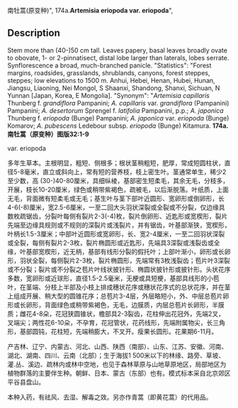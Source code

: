 南牡蒿(原变种)",
174a.**Artemisia eriopoda var. eriopoda**",

## Description
Stem more than (40-)50 cm tall. Leaves papery, basal leaves broadly ovate to obovate, 1- or 2-pinnatisect, distal lobe larger than laterals, lobes serrate. Synflorescence a broad, much-branched panicle.
  "Statistics": "Forest margins, roadsides, grasslands, shrublands, canyons, forest steppes, steppes; low elevations to 1500 m. Anhui, Hebei, Henan, Hubei, Hunan, Jiangsu, Liaoning, Nei Mongol, S Shaanxi, Shandong, Shanxi, Sichuan, N Yunnan [Japan, Korea, E Mongolia].
  "Synonym": "*Artemisia capillaris* Thunberg f. *grandiflora* Pampanini; *A. capillaris* var. *grandiflora* (Pampanini) Pampanini; *A. desertorum* Sprengel f. *latifolia* Pampanini, p.p.; *A. japonica* Thunberg f. *eriopoda* (Bunge) Pampanini; *A. japonica* var. *eriopoda* (Bunge) Komarov; *A. pubescens* Ledebour subsp. *eriopoda* (Bunge) Kitamura.
**174a. 南牡蒿（原变种）图版32:1-9**

var. eriopoda

多年生草本。主根明显，粗短、侧根多；根状茎稍粗短，肥厚，常成短圆柱状，直径5-8毫米，直立或斜向上，常有短的营养枝，枝上密生叶。茎通常单生，稀少2至少数，高 (30-)40-80厘米，具细纵棱，基部密生短柔毛，其余无毛，分枝多，开展，枝长10-20厘米，绿色或稍带紫褐色，疏被毛，以后渐脱落。叶纸质，上面无毛，背面微有短柔毛或无毛；基生叶与茎下部叶近圆形、宽卵形或倒卵形，长4-6(-8)厘米，宽2.5-6厘米，一至二回大头羽状深裂或全裂或不分裂，仅边缘具数枚疏锯齿，分裂叶每侧有裂片2-3(-4)枚，裂片倒卵形、近匙形或宽楔形，裂片先端至边缘具规则或不规则的深裂片或浅裂片，并有锯齿，叶基部渐狭，宽楔形，叶柄长1.5-3厘米；中部叶近圆形或宽卵形，长、宽2-4厘米，一至二回羽状深裂或全裂，每侧有裂片2-3枚，裂片椭圆形或近匙形，先端具3深裂或浅裂齿或全缘，叶基部宽楔形，近无柄，基部有线形分裂的假托叶；上部叶渐小，卵形或长卵形，羽状全裂，每侧裂片2-3枚，裂片椭圆形，先端常有3枚浅裂齿；苞片叶3深裂或不分裂；裂片或不分裂之苞片叶线状披针形、椭圆状披针形或披针形。头状花序多数，宽卵形或近球形，直径1.5-2.5毫米，无梗或具短梗，基部具线形的小苞叶，在茎端、分枝上半部及小枝上排成穗状花序或穗状花序式的总状花序，并在茎上组成开展、稍大型的圆锥花序；总苞片3-4层，外层略短小，外、中层总苞片卵形或长卵形，背面绿色或稍带紫褐色，无毛，边膜质，内层总苞片长卵形，半膜质；雌花4-8朵，花冠狭圆锥状，檐部具2-3裂齿，花柱伸出花冠外，先端2叉，叉端尖；两性花6-10朵，不孕育，花冠管状，花药线形，先端附属物尖，长三角形，基部圆钝，花柱短，先端稍膨大，不叉开。瘦果长圆形。花果期6-11月。

产吉林、辽宁、内蒙古、河北、山西、陕西（南部）、山东、江苏、安徽、河南、湖北、湖南、四川、云南（北部）；生于海拔1 500米以下的林缘、路旁、草坡、灌.丛、溪边、疏林内或林中空地，也见于森林草原与山地草原地区，局部地区为植物群落的主要伴生种。朝鲜、日本、蒙古（东部）也有。模式标本采自北京郊区平谷县盘山。

本种入药，有祛风、去湿、解毒之效。另亦作青蒿（即黄花蒿）的代用品。
